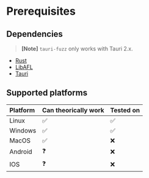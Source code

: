 # Prerequisites

## Dependencies

> **[Note]** `tauri-fuzz` only works with Tauri 2.x.

- [Rust](https://www.rust-lang.org/tools/install)
- [LibAFL](https://github.com/AFLplusplus/LibAFL)
- [Tauri](https://tauri.app/start/prerequisites/)

## Supported platforms

| Platform | Can theorically work | Tested on |
| :------- | :------------------- | :-------- |
| Linux    | ✅                   | ✅        |
| Windows  | ✅                   | ✅        |
| MacOS    | ✅                   | ❌        |
| Android  | ❓                   | ❌        |
| IOS      | ❓                   | ❌        |
